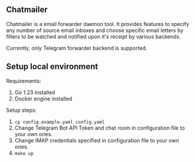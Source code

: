 ## Chatmailer

Chatmailer is a email forwarder daemon tool. It provides features to specify any number of
source email inboxes and choose specific email letters by filters to be watched and notified upon
it's receipt by various backends.

Currently, only Telegram forwarder backend is supported.

## Setup local environment

Requirements:
1. Go 1.23 installed
2. Docker engine installed

Setup steps:
1. `cp config.example.yaml config.yaml`
2. Change Telegram Bot API Token and chat room in configuration file to your own ones.
3. Change IMAP credentials specified in configuration file to your own ones.
4. `make up`

